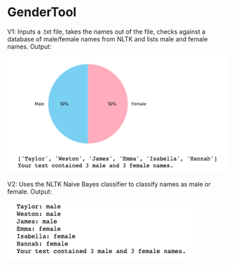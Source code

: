 # GenderTool

V1: Inputs a .txt file, takes the names out of the file, checks against a database of male/female names from NLTK and lists male and female names. Output:

![alt text](/Screenshots/Screenshot_V1.png "V1")


V2: Uses the NLTK Naive Bayes classifier to classify names as male or female. Output: 

![alt text](/Screenshots/Screenshot_V2.png "V2")

